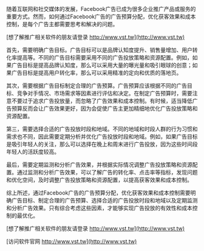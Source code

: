 随着互联网和社交媒体的发展，Facebook广告已成为很多企业推广产品或服务的重要方式。然而，如何通过Facebook广告的广告预算分配，优化获客效果和成本控制，是每个广告主都需要思考和解决的问题。

[想了解推广相关软件的朋友请登录 http://www.vst.tw](http://www.vst.tw)

首先，需要明确广告目标。广告目标可以是品牌认知度提升、销售量增加、用户转化率提高等。不同的广告目标需要采用不同的广告投放策略和资源配置。例如，如果广告目标是提高品牌认知度，那么可以采用大量的曝光量和吸引眼球的创意；如果广告目标是提高用户转化率，那么可以采用精准的定向和优质的落地页。

其次，需要根据广告目标制定合理的广告预算。广告预算应该根据不同的广告目标、竞争对手情况、市场需求等因素进行评估和决定。在制定广告预算时，需要注意不要过于追求广告投放量，而忽略了广告效果和成本控制。有时候，适当降低广告预算反而会让广告效果更好，因为会促使广告主更加精细地优化广告投放策略和资源配置。

第三，需要选择合适的广告投放时段和地域。不同的地域和时段人群的行为习惯和需求也不同，因此需要定期分析并优化广告投放时段和地域。例如，如果广告目标是吸引年轻人的关注，那么可以选择在晚上和周末进行广告投放，因为这些时间段年轻人的活跃度较高。

最后，需要定期监测和分析广告效果，并根据实际情况调整广告投放策略和资源配置。通过监测和分析广告效果，可以了解广告的转化率、点击率等指标，发现问题和优化空间，及时调整广告投放策略和资源配置，以提高获客效果和成本控制。

综上所述，通过Facebook广告的广告预算分配，优化获客效果和成本控制需要明确广告目标、制定合理的广告预算、选择合适的广告投放时段和地域以及定期监测和分析广告效果。只有综合考虑这些因素，才能够实现广告投放的有效性和成本控制的最优化。

[想了解推广相关软件的朋友请登录 http://www.vst.tw](http://www.vst.tw)


[访问软件官网 http://www.vst.tw](http://www.vst.tw)
